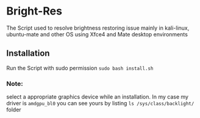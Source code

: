 # Bright-Res
The Script used to resolve brightness restoring issue mainly in kali-linux, ubuntu-mate and other OS using Xfce4 and Mate desktop environments

## Installation
Run the Script with sudo permission
`sudo bash install.sh`
### Note:
select a appropriate graphics device while an installation.
In my case my driver is `amdgpu_bl0` you can see yours by listing `ls /sys/class/backlight/` folder
